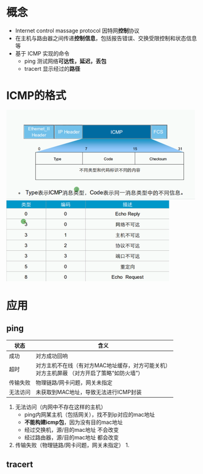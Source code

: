 # 概念
- Internet control massage protocol 因特网**控制**协议
- 在主机与路由器之间传递**控制信息**，包括报告错误、交换受限控制和状态信息等
- 基于 ICMP 实现的命令
	- ping 测试网络**可达性，延迟，丢包**
	- tracert 显示经过的**路径**

# ICMP的格式
![](../../photo/Pasted%20image%2020221025181043.png)
![](../../photo/Pasted%20image%2020221025181132.png)

# 应用
## ping
| 状态   | 含义                                                    |
|------|-------------------------------------------------------|
| 成功   | 对方成功回响                                                |
| 超时   | 对方主机不在线（有对方MAC地址缓存，对方可能关机）<br/>对方主机屏蔽 （对方开启了策略“如防火墙”） |
| 传输失败 | 物理链路/网卡问题，网关未指定                                       |
| 无法访问 | 未获取到MAC地址，导致无法进行ICMP封装                                |

1. 无法访问（内网中不存在这样的主机）
	- ping内网某主机（包括网关），找不到ip对应的mac地址
	- **不能构建icmp包**，因为没有目的mac地址
	- 经过交换机，源/目的mac地址 不会改变
	- 经过路由器，源/目的mac地址 都会改变
2. 传输失败（物理链路/网卡问题，网关未指定）
	1.

## tracert 